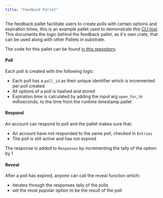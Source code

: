 ```yaml
---
title: "Feedback Pallet"
---
```


The feedback pallet facilitate users to create polls with certain options and expiration times, this is an example pallet used to demonstrate this [CLI tool](). This documents the logic behind the feedback pallet, as it's own crate, that can be used along with other Pallets in substrate.

The code for this pallet can be found [in this repository]().


#### Poll

Each poll is created with the following logic: 

- Each poll has a `poll_id` as their unique identifier which is incremented per poll created
- All options of a poll is hashed and stored
- Expiration time is calculated by adding the input arg `open_for`, in milliseconds, to the time from the runtime timestamp pallet

#### Respond

An account can respond to poll and the pallet makes sure that:

- An account have not responded to the same poll, checked in `Entries`
- The poll is still active and has not expired

The response is added to `Responses` by incrementing the tally of the option by 1

#### Reveal

After a poll has expired, anyone can call the reveal function which:

- iterates through the responses tally of the polls 
- set the most popular option to be the result of the poll




